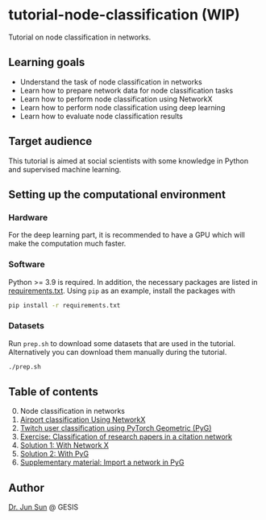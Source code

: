 # tutorial-node-classification (WIP)
Tutorial on node classification in networks.

## Learning goals

* Understand the task of node classification in networks
* Learn how to prepare network data for node classification tasks
* Learn how to perform node classification using NetworkX
* Learn how to perform node classification using deep learning
* Learn how to evaluate node classification results

## Target audience

This tutorial is aimed at social scientists with some knowledge in Python and supervised machine learning.

## Setting up the computational environment

### Hardware
For the deep learning part, it is recommended to have a GPU which will make the computation much faster.

### Software
Python >= 3.9 is required. In addition, the necessary packages are listed in [requirements.txt](requirements.txt). Using `pip` as an example, install the packages with

```sh
pip install -r requirements.txt
```

### Datasets
Run `prep.sh` to download some datasets that are used in the tutorial. Alternatively you can download them manually during the tutorial.

```sh
./prep.sh
```

## Table of contents

0. Node classification in networks
1. [Airport classification Using NetworkX](classification-nx-airports.ipynb)
2. [Twitch user classification using PyTorch Geometric (PyG)](classification-dl-twitch.ipynb)
3. [Exercise: Classification of research papers in a citation network](exercise.md)
4. [Solution 1: With Network X](classification-nx-cora.ipynb)
5. [Solution 2: With PyG](classification-dl-cora.ipynb)
6. [Supplementary material: Import a network in PyG](supplementary.ipynb)

## Author
[Dr. Jun Sun](https://github.com/yfiua) @ GESIS
